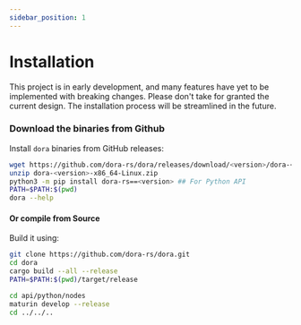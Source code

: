 ```yaml
---
sidebar_position: 1
---
```


# Installation

This project is in early development, and many features have yet to be implemented with breaking changes. Please don't take for granted the current design. The installation process will be streamlined in the future.

### Download the binaries from Github


Install `dora` binaries from GitHub releases:

```bash
wget https://github.com/dora-rs/dora/releases/download/<version>/dora-<version>-x86_64-Linux.zip
unzip dora-<version>-x86_64-Linux.zip
python3 -m pip install dora-rs==<version> ## For Python API
PATH=$PATH:$(pwd)
dora --help
```

#### Or compile from Source

Build it using:
```bash
git clone https://github.com/dora-rs/dora.git
cd dora
cargo build --all --release
PATH=$PATH:$(pwd)/target/release

cd api/python/nodes
maturin develop --release
cd ../../..
```
